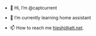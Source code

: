- 👋 Hi, I’m @captcurrent
  
- 🌱 I’m currently learning home assistant

- 📫 How to reach me hieshj@att.net.

<!---
captcurrent/captcurrent is a ✨ special ✨ repository because its `README.md` (this file) appears on your GitHub profile.
You can click the Preview link to take a look at your changes.
--->
